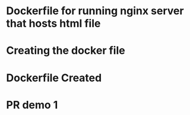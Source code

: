 # Dockerfile for running nginx server that hosts html file
# Creating the docker file 
# Dockerfile Created  
# PR demo 1
